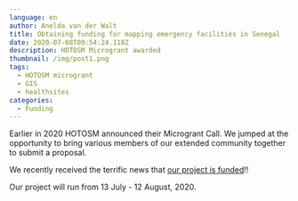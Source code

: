```yaml
---
language: en
author: Anelda van der Walt
title: Obtaining funding for mapping emergency facilities in Senegal
date: 2020-07-08T09:54:24.118Z
description: HOTOSM Microgrant awarded
thumbnail: /img/post1.png
tags:
  - HOTOSM microgrant
  - GIS
  - healthsites
categories:
  - Funding
---
```

Earlier in 2020 HOTOSM announced their Microgrant Call. We jumped at the opportunity to bring various members of our extended community together to submit a proposal.

We recently received the terrific news that [our project is funded](https://www.hotosm.org/updates/second-round-of-rapid-response-micrograntees-announced/)!!

Our project will run from 13 July - 12 August, 2020.
